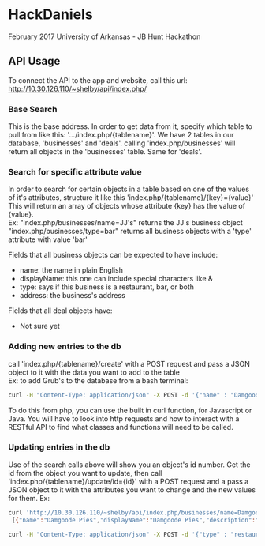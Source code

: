 # HackDaniels
February 2017 University of Arkansas - JB Hunt Hackathon

## API Usage
To connect the API to the app and website, call this url: http://10.30.126.110/~shelby/api/index.php/  

### Base Search
This is the base address. In order to get data from it, specify which table to pull from like this: '.../index.php/{tablename}'. We have 2 tables in our database, 'businesses' and 'deals'.
calling 'index.php/businesses' will return all objects in the 'businesses' table. Same for 'deals'.

### Search for specific attribute value
In order to search for certain objects in a table based on one of the values of it's attributes, structure it like this 'index.php/{tablename}/{key}={value}'  
This will return an array of objects whose attribute {key} has the value of {value}.  
Ex:
"index.php/businesses/name=JJ's" returns the JJ's business object  
"index.php/businesses/type=bar" returns all business objects with a 'type' attribute with value 'bar'

Fields that all business objects can be expected to have include:
* name: the name in plain English
* displayName: this one can include special characters like &
* type: says if this business is a restaurant, bar, or both
* address: the business's address

Fields that all deal objects have:
* Not sure yet

### Adding new entries to the db
call 'index.php/{tablename}/create' with a POST request and pass a JSON object to it with the data you want to add to the table  
Ex: to add Grub's to the database from a bash terminal:
```bash
curl -H "Content-Type: application/json" -X POST -d '{"name" : "Damgoode Pies", "displayName" : "Damgoode Pies", "address" : "37 E Center St, Fayetteville, AR 72701", "type" : "restaurante", "description" : "Casual chain branch offering custom-made pizza with 3 crust options & draft beer, plus takeout."}' http://10.30.126.110/~shelby/api/index.php/businesses/create
```
To do this from php, you can use the built in curl function, for Javascript or Java. You will have to look into http requests and how to interact with a RESTful API to find what classes and functions will need to be called.



### Updating entries in the db
Use of the search calls above will show you an object's id number. Get the id from the object you want to update, then call 'index.php/{tablename}/update/id={id}' with a POST request and a pass a JSON object to it with the attributes you want to change and the new values for them.
Ex:
```bash
curl 'http://10.30.126.110/~shelby/api/index.php/businesses/name=Damgoode%20Pies' # %20 is a space in a url, you will need to put them in your searches or they wont work correctly
 [{"name":"Damgoode Pies","displayName":"Damgoode Pies","description":"Casual chain branch offering custom-made pizza with 3 crust options & draft beer, plus takeout.","type":"restaurante","address":"37 E Center St, Fayetteville, AR 72701","_id":{"$oid":"58a8557b3a4f8d750e2f1082"}}]

curl -H "Content-Type: application/json" -X POST -d '{"type" : "restaurante"}' http://10.30.126.110/~shelby/api/index.php/businesses/update/id=58a8557b3a4f8d750e2f1082
```